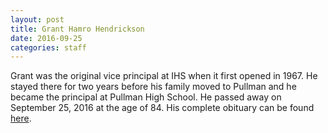 ```yaml
---
layout: post
title: Grant Hamro Hendrickson
date: 2016-09-25
categories: staff
---
```

Grant was the original vice principal at IHS when it first opened in 1967.  He stayed there for two years before his family moved to Pullman and he became the principal at Pullman High School.  He passed away on September 25, 2016 at the age of 84.  His complete obituary can be found [here](http://tinyurl.com/hfg92o8).

